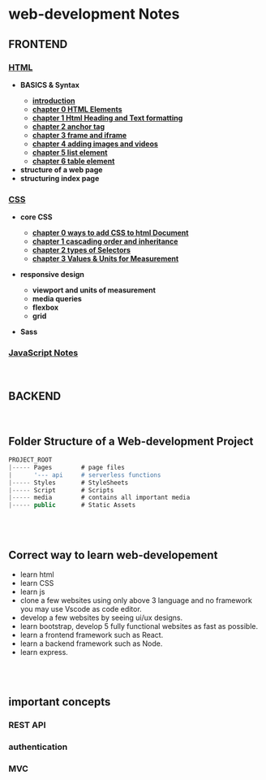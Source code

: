 # web-development Notes


## FRONTEND

### [HTML](/HTML/README.md "click to open HTML notes")
<b>

<ul>    
<li>BASICS & Syntax</li> 

<ul> 
<li> <a href="/HTML/README.md"> introduction </a></li>
<li> <a href="/HTML/chapter 0 Html Elements/README.md"> chapter 0 HTML Elements </a></li>    
<li> <a href="/HTML/chapter 1 Html Heading and Text formatting/README.md"> chapter 1 Html Heading and Text formatting </a></li>
<li> <a href="/HTML/chapter 2 anchor tag/README.md"> chapter 2 anchor tag </a></li>
<li> <a href="/HTML/chapter 3 frame and iframe/README.md"> chapter 3 frame and iframe </a></li>
<li> <a href="/HTML/chapter 4 adding images and videos/README.md"> chapter 4 adding images and videos </a></li>
<li> <a href="/HTML/chapter 5 list element/README.md"> chapter 5 list element </a></li>
<li> <a href="/HTML/chapter 6 table element/README.md"> chapter 6 table element </a></li>
</ul>

<li> structure of a web page
<li> structuring index page
</ul>
    
</b>

### [CSS](/CSS/README.md "click to open CSS notes") 
<b>

- core CSS
    - <a href="/CSS/chapter 0 ways to add CSS to html Document/README.md"> chapter 0 ways to add CSS to html Document </a>
    - <a href="/CSS/chapter 1 cascading order and inheritance/README.md"> chapter 1 cascading order and inheritance </a>
    - <a href="/CSS/chapter 2 types of Selectors/README.md"> chapter 2 types of Selectors </a>
    - <a href="/CSS/chapter 3 Values & Units for Measurement/README.md"> chapter 3 Values & Units for Measurement </a>
- responsive design
    - viewport and units of measurement
    - media queries
    - flexbox
    - grid

- Sass
    
</b>

### [JavaScript Notes](/JavaScript/README.md "click to open JavaScript notes")



<br/>

## BACKEND


<br/>

## Folder Structure of a Web-development Project

```js
PROJECT_ROOT
|----- Pages        # page files
|      '--- api     # serverless functions
|----- Styles       # StyleSheets
|----- Script       # Scripts
|----- media        # contains all important media
|----- public       # Static Assets

```

<br/>

<Br/>

## Correct way to learn web-developement
- learn html
- learn CSS
- learn js
- clone a few websites using only above 3 language and no framework you may use Vscode as code editor.
- develop a few websites by seeing ui/ux designs.
- learn bootstrap, develop 5 fully functional websites as fast as possible.
- learn a frontend framework such as React.
- learn a backend framework such as Node.
- learn express.


<br/>


<br/>


## important concepts
### REST API
### authentication
### MVC
